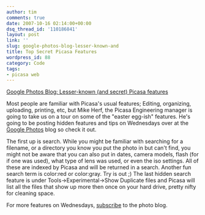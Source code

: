 ```yaml
---
author: tim
comments: true
date: 2007-10-16 02:14:00+00:00
dsq_thread_id: '110186841'
layout: post
link: ''
slug: google-photos-blog-lesser-known-and
title: Top Secret Picasa Features
wordpress_id: 88
category: Code
tags:
- picasa web
---
```


[Google Photos Blog: Lesser-known (and secret) Picasa
features](http://googlephotos.blogspot.com/2007/10/lesser-known-and-secret-picasa-features.html)  
  
Most people are familiar with Picasa's usual features; Editing, organizing,
uploading, printing, etc, but Mike Herf, the Picasa Engineering manager is
going to take us on a tour on some of the "easter egg-ish" features. He's
going to be posting hidden features and tips on Wednesdays over at the [Google
Photos](http://googlephotos.blogspot.com) blog so check it out.  
  
The first up is search. While you might be familiar with searching for a
filename, or a directory you know you put the photo in but can't find, you
might not be aware that you can also put in dates, camera models, flash (for
if one was used), what type of lens was used, or even the iso settings. All of
these are indexed by Picasa and will be returned in a search. Another fun
search term is color:red or color:gray. Try is out ;) The last hidden search
feature is under Tools->Experimental->Show Duplicate files and Picasa will
list all the files that show up more then once on your hard drive, pretty
nifty for cleaning space.  
  
For more features on Wednesdays,
[subscribe](http://feeds.feedburner.com/GooglePicasaBlog) to the photo blog.

